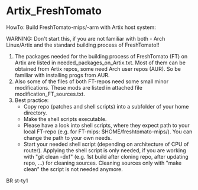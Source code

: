 # Artix_FreshTomato
HowTo: Build FreshTomato-mips/-arm with Artix host system:

WARNING: Don't start this, if you are not familiar with both - Arch Linux/Artix and the standard building process of FreshTomato!!

1. The packages needed for the building process of FreshTomato (FT) on Artix are listed in needed_packages_on_Artix.txt.
   Most of them can be obtained from Artix repos, some need Arch user repos (AUR). So be familiar with installing progs from AUR.
2. Also some of the files of both FT-repos need some small minor modifications. These mods are listed in attached file
   modification_FT_sources.txt.
3. Best practice:
   - Copy repo (patches and shell scripts) into a subfolder of your home directory. 
   - Make the shell scripts executable.
   - Please have a look into shell scripts, where they expect path to your local FT-repo (e.g. for FT-mips: $HOME/freshtomato-mips/). You can change the path to your own needs.
   - Start your needed shell script (depending on architecture of CPU of router). Applying the shell script is only needed, if you are working with "git clean -dxf" (e.g. 1st build after cloning repo, after updating repo, ...) for cleaning sources.  Cleaning sources only with "make clean" the script is not needed anymore. 

BR
st-ty1

